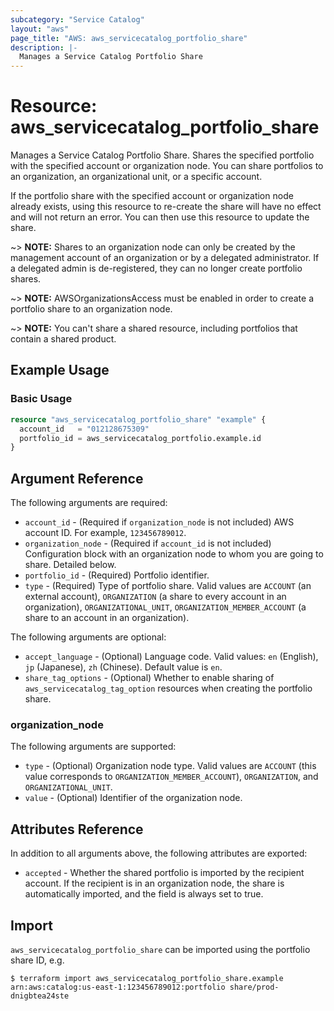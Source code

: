 ```yaml
---
subcategory: "Service Catalog"
layout: "aws"
page_title: "AWS: aws_servicecatalog_portfolio_share"
description: |-
  Manages a Service Catalog Portfolio Share
---
```


# Resource: aws_servicecatalog_portfolio_share

Manages a Service Catalog Portfolio Share. Shares the specified portfolio with the specified account or organization node. You can share portfolios to an organization, an organizational unit, or a specific account.

If the portfolio share with the specified account or organization node already exists, using this resource to re-create the share will have no effect and will not return an error. You can then use this resource to update the share.

~> **NOTE:** Shares to an organization node can only be created by the management account of an organization or by a delegated administrator. If a delegated admin is de-registered, they can no longer create portfolio shares.

~> **NOTE:** AWSOrganizationsAccess must be enabled in order to create a portfolio share to an organization node.

~> **NOTE:** You can't share a shared resource, including portfolios that contain a shared product.

## Example Usage

### Basic Usage

```terraform
resource "aws_servicecatalog_portfolio_share" "example" {
  account_id   = "012128675309"
  portfolio_id = aws_servicecatalog_portfolio.example.id
}
```

## Argument Reference

The following arguments are required:

* `account_id` - (Required if `organization_node` is not included) AWS account ID. For example, `123456789012`.
* `organization_node` - (Required if `account_id` is not included) Configuration block with an organization node to whom you are going to share. Detailed below.
* `portfolio_id` - (Required) Portfolio identifier.
* `type` - (Required) Type of portfolio share. Valid values are `ACCOUNT` (an external account), `ORGANIZATION` (a share to every account in an organization), `ORGANIZATIONAL_UNIT`, `ORGANIZATION_MEMBER_ACCOUNT` (a share to an account in an organization).

The following arguments are optional:

* `accept_language` - (Optional) Language code. Valid values: `en` (English), `jp` (Japanese), `zh` (Chinese). Default value is `en`.
* `share_tag_options` - (Optional) Whether to enable sharing of `aws_servicecatalog_tag_option` resources when creating the portfolio share.

### organization_node

The following arguments are supported:

* `type` - (Optional) Organization node type. Valid values are `ACCOUNT` (this value corresponds to `ORGANIZATION_MEMBER_ACCOUNT`), `ORGANIZATION`, and `ORGANIZATIONAL_UNIT`.
* `value` - (Optional) Identifier of the organization node.

## Attributes Reference

In addition to all arguments above, the following attributes are exported:

* `accepted` - Whether the shared portfolio is imported by the recipient account. If the recipient is in an organization node, the share is automatically imported, and the field is always set to true.

## Import

`aws_servicecatalog_portfolio_share` can be imported using the portfolio share ID, e.g.

```
$ terraform import aws_servicecatalog_portfolio_share.example arn:aws:catalog:us-east-1:123456789012:portfolio share/prod-dnigbtea24ste
```
